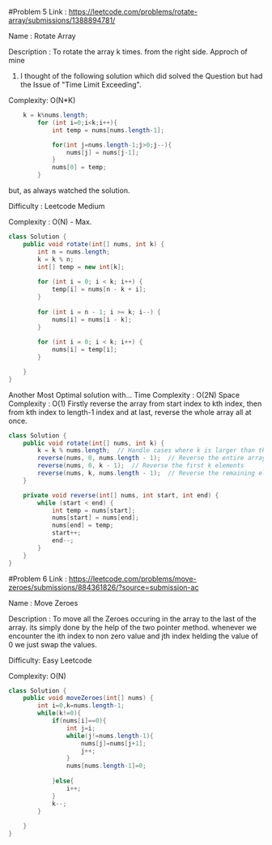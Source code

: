 #Problem 5
Link : https://leetcode.com/problems/rotate-array/submissions/1388894781/

Name : Rotate Array

Description : To rotate the array k times. from the right side.
Approch of mine

1. I thought of the following solution which did solved the Question but had the Issue of "Time Limit Exceeding".

Complexity: O(N*K)

```java
    k = k%nums.length;
        for (int i=0;i<k;i++){
            int temp = nums[nums.length-1];

            for(int j=nums.length-1;j>0;j--){
                nums[j] = nums[j-1];
            }
            nums[0] = temp;
        }
```


but, as always watched the solution.

Difficulty : Leetcode Medium

Complexity : O(N) - Max.

```java
class Solution {
    public void rotate(int[] nums, int k) {
        int n = nums.length;
        k = k % n;
        int[] temp = new int[k];
        
        for (int i = 0; i < k; i++) {
            temp[i] = nums[n - k + i];
        }
           
        for (int i = n - 1; i >= k; i--) {
            nums[i] = nums[i - k];
        }
        
        for (int i = 0; i < k; i++) {
            nums[i] = temp[i];
        }

    }
}
```

Another Most Optimal solution with...
Time Complexity : O(2N)
Space Complexity : O(1)
Firstly reverse the array from start index to kth index,
then from kth index to length-1 index and at last,
reverse the whole array all at once.

```java
class Solution {
    public void rotate(int[] nums, int k) {
        k = k % nums.length;  // Handle cases where k is larger than the array size
        reverse(nums, 0, nums.length - 1);  // Reverse the entire array
        reverse(nums, 0, k - 1);  // Reverse the first k elements
        reverse(nums, k, nums.length - 1);  // Reverse the remaining elements
    }

    private void reverse(int[] nums, int start, int end) {
        while (start < end) {
            int temp = nums[start];
            nums[start] = nums[end];
            nums[end] = temp;
            start++;
            end--;
        }
    }
}
```

#Problem 6
Link : https://leetcode.com/problems/move-zeroes/submissions/884361826/?source=submission-ac

Name : Move Zeroes

Description : To move all the Zeroes occuring in the array to the last of the array.
its simply done by the help of the two pointer method.
whenever we encounter the ith index to non zero value and jth index helding the value of 0 we just swap the values.

Difficulty: Easy Leetcode

Complexity: O(N)

```java []
class Solution {
    public void moveZeroes(int[] nums) {
        int i=0,k=nums.length-1;
        while(k!=0){
            if(nums[i]==0){
                int j=i;
                while(j!=nums.length-1){
                    nums[j]=nums[j+1];
                    j++;
                }
                nums[nums.length-1]=0;
                
            }else{
                i++;
            }
            k--;
        }
        
    }
}
```